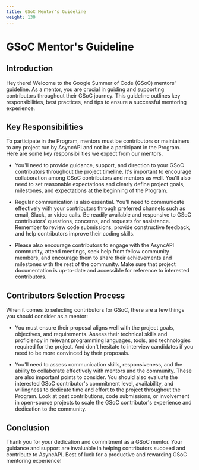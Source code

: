 ```yaml
---
title: GSoC Mentor's Guideline
weight: 130
---
```


# GSoC Mentor's Guideline

## Introduction

Hey there! Welcome to the Google Summer of Code (GSoC) mentors' guideline. As a mentor, you are crucial in guiding and supporting contributors throughout their GSoC journey. This guideline outlines key responsibilities, best practices, and tips to ensure a successful mentoring experience.

## Key Responsibilities

To participate in the Program, mentors must be contributors or maintainers to any project run by AsyncAPI and not be a participant in the Program. Here are some key responsibilities we expect from our mentors.

- You'll need to provide guidance, support, and direction to your GSoC contributors throughout the project timeline. It's important to encourage collaboration among GSoC contributors and mentors as well. You'll also need to set reasonable expectations and clearly define project goals, milestones, and expectations at the beginning of the Program.

- Regular communication is also essential. You'll need to communicate effectively with your contributors through preferred channels such as email, Slack, or video calls. Be readily available and responsive to GSoC contributors' questions, concerns, and requests for assistance. Remember to review code submissions, provide constructive feedback, and help contributors improve their coding skills.

- Please also encourage contributors to engage with the AsyncAPI community, attend meetings, seek help from fellow community members, and encourage them to share their achievements and milestones with the rest of the community. Make sure that project documentation is up-to-date and accessible for reference to interested contributors.

## Contributors Selection Process

When it comes to selecting contributors for GSoC, there are a few things you should consider as a mentor:

- You must ensure their proposal aligns well with the project goals, objectives, and requirements. Assess their technical skills and proficiency in relevant programming languages, tools, and technologies required for the project. And don't hesitate to interview candidates if you need to be more convinced by their proposals.

- You'll need to assess communication skills, responsiveness, and the ability to collaborate effectively with mentors and the community. These are also important points to consider. You should also evaluate the interested GSoC contributor's commitment level, availability, and willingness to dedicate time and effort to the project throughout the Program. Look at past contributions, code submissions, or involvement in open-source projects to scale the GSoC contributor's experience and dedication to the community.

## Conclusion

Thank you for your dedication and commitment as a GSoC mentor. Your guidance and support are invaluable in helping contributors succeed and contribute to AsyncAPI. Best of luck for a productive and rewarding GSoC mentoring experience!
